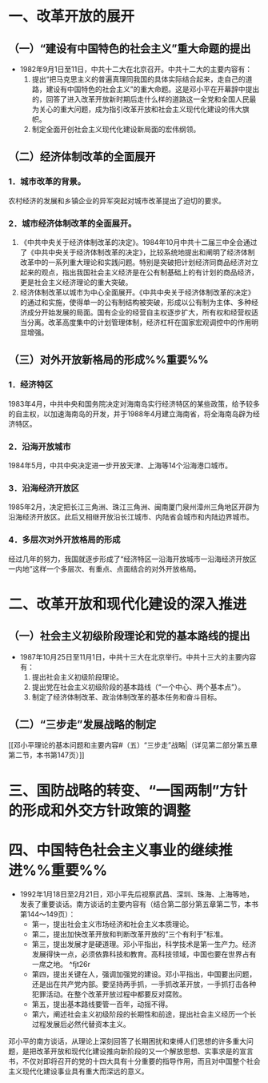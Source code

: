 # 一、改革开放的展开
## （一）“建设有中国特色的社会主义”重大命题的提出
- 1982年9月1日至11日，中共十二大在北京召开。中共十二大的主要内容有：
	1. 提出“把马克思主义的普遍真理同我国的具体实际结合起来，走自己的道路，建设有中国特色的社会主义”的重大命题。这是邓小平在开幕辞中提出的，回答了进入改革开放新时期后走什么样的道路这一全党和全国人民最为关心的重大问题，成为指引改革开放和社会主义现代化建设的伟大旗帜。
	2. 制定全面开创社会主义现代化建设新局面的宏伟纲领。
## （二）经济体制改革的全面展开
### 1．城市改革的背景。
农村经济的发展和乡镇企业的异军突起对城市改革提出了迫切的要求。
### 2．城市经济体制改革的全面展开。
1. 《中共中央关于经济体制改革的决定》。1984年10月中共十二届三中全会通过了《中共中央关于经济体制改革的决定》，比较系统地提出和阐明了经济体制改革中的一系列重大理论和实践问题。特别是突破把计划经济同商品经济对立起来的观点，指出我国社会主义经济是在公有制基础上的有计划的商品经济，更是社会主义经济理论的重大突破。
2. 经济体制改革以城市为中心全面展开。《中共中央关于经济体制改革的决定》的通过和实施，使得单一的公有制结构被突破，形成以公有制为主体、多种经济成分开始发展的局面。国有企业的经营自主权逐步扩大，所有权和经营权适当分离。改革高度集中的计划管理体制，经济杠杆在国家宏观调控中的作用明显增强。
## （三）对外开放新格局的形成%%重要%%
### 1．经济特区
1983年4月，中共中央和国务院决定对海南岛实行经济特区的某些政策，给予较多的自主权，以加速海南岛的开发，并于1988年4月建立海南省，将全海南岛辟为经济特区。
### 2．沿海开放城市
1984年5月，中共中央决定进一步开放天津、上海等14个沿海港口城市。
### 3．沿海经济开放区
1985年2月，决定把长江三角洲、珠江三角洲、闽南厦门泉州漳州三角地区开辟为沿海经济开放区。此后又相继开放沿长江城市、内陆省会城市和内陆边界城市。
### 4．多层次对外开放格局的形成
经过几年的努力，我国就逐步形成了“经济特区一沿海开放城市一沿海经济开放区一内地”这样一个多层次、有重点、点面结合的对外开放格局。
# 二、改革开放和现代化建设的深入推进
## （一）社会主义初级阶段理论和党的基本路线的提出
- 1987年10月25日至11月1日，中共十三大在北京举行。中共十三大的主要内容有：
	1. 提出社会主义初级阶段理论。
	2. 提出党在社会主义初级阶段的基本路线（“一个中心、两个基本点”）。
	3. 制定了经济体制改革、政治体制改革的基本任务和奋斗目标。
## （二）“三步走”发展战略的制定
[[邓小平理论的基本问题和主要内容#（五）“三步走”战略|（详见第二部分第五章第二节，本书第147页）]]
# 三、国防战略的转变、“一国两制”方针的形成和外交方针政策的调整
# 四、中国特色社会主义事业的继续推进%%重要%%
- 1992年1月18日至2月21日，邓小平先后视察武昌、深圳、珠海、上海等地，发表了重要谈话。南方谈话的主要内容有（结合第二部分第五章第二节，本书第144～149页）：
	- 第一，提出社会主义市场经济和社会主义本质理论。
	- 第二，提出加快改革开放和判断改革开放的“三个有利于”标准。
	- 第三，提出发展才是硬道理。邓小平指出，科学技术是第一生产力。经济发展得快一点，必须依靠科技和教育。高科技领域，中国也要在世界占有一席之地。 ^fjt26r
	- 第四，提出关键在人，强调加强党的建设。邓小平指出，中国要出问题，还是出在共产党内部。要坚持两手抓，一手抓改革开放，一手抓打击各种犯罪活动。在整个改革开放过程中都要反对腐败。
	- 第五，提出基本路线要管一百年，动摇不得。
	- 第六，阐述社会主义初级阶段的长期性和前途，提出社会主义经历一个长过程发展后必然代替资本主义。

邓小平的南方谈话，从理论上深刻回答了长期困扰和束缚人们思想的许多重大问题，是把改革开放和现代化建设推向新阶段的又一个解放思想、实事求是的宣言书，不仅对即将召开的党的十四大具有十分重要的指导作用，而且对中国整个社会主义现代化建设事业具有重大而深远的意义。